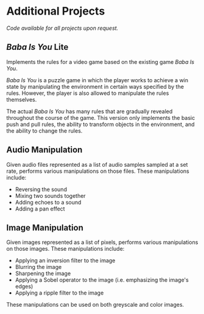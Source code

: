 # Additional Projects
*Code available for all projects upon request.*
## *Baba Is You* Lite
Implements the rules for a video game based on the existing game *Baba Is You*. 

*Baba Is You* is a puzzle game in which the player works to achieve
a win state by manipulating the environment in certain ways specified by the rules. However, the player is also allowed to manipulate the rules themselves.

The actual *Baba Is You* has many rules that are gradually revealed throughout the course of the game. This version only implements the basic push and pull rules, the ability to transform objects in the environment, and the ability to change the rules.

## Audio Manipulation
Given audio files represented as a list of audio samples sampled at a set rate, performs various manipulations on those files. These manipulations include:
- Reversing the sound
- Mixing two sounds together
- Adding echoes to a sound
- Adding a pan effect

## Image Manipulation
Given images represented as a list of pixels, performs various manipulations on those images. These manipulations include:
- Applying an inversion filter to the image
- Blurring the image
- Sharpening the image
- Applying a Sobel operator to the image (i.e. emphasizing the image's edges)
- Applying a ripple filter to the image

These manipulations can be used on both greyscale and color images.


